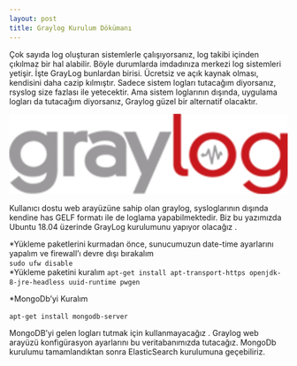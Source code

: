 ```yaml
---
layout: post
title: Graylog Kurulum Dökümanı
---
```


   Çok sayıda log oluşturan sistemlerle çalışıyorsanız, log takibi içinden çıkılmaz bir hal alabilir. Böyle durumlarda imdadınıza merkezi log sistemleri yetişir. İşte GrayLog  bunlardan birisi. Ücretsiz ve açık kaynak olması, kendisini daha cazip kılmıştır. Sadece sistem logları tutacağım diyorsanız, rsyslog size fazlası ile yetecektir. Ama sistem loglarının dışında, uygulama logları da tutacağım diyorsanız, Graylog güzel bir alternatif olacaktır.

![graylog_logo](/images/graylog.png)

Kullanıcı dostu web arayüzüne sahip olan graylog, sysloglarının dışında kendine has GELF formatı ile de loglama yapabilmektedir. Biz bu yazımızda Ubuntu 18.04 üzerinde GrayLog kurulumunu yapıyor olacağız .

*Yükleme paketlerini kurmadan önce, sunucumuzun date-time ayarlarını yapalım ve firewall’ı devre dışı bırakalım         
```sudo ufw disable```        
*Yükleme paketini kuralım
```apt-get install apt-transport-https openjdk-8-jre-headless uuid-runtime pwgen ```

*MongoDb’yi Kuralım

```apt-get install mongodb-server```

MongoDB’yi gelen logları tutmak için kullanmayacağız . Graylog web arayüzü konfigürasyon ayarlarını bu veritabanımızda tutacağız. MongoDb kurulumu tamamlandıktan sonra ElasticSearch kurulumuna geçebiliriz.
